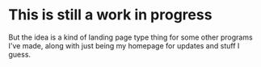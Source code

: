 # This is still a work in progress

But the idea is a kind of landing page type thing for some other programs I've made, along with just being my homepage for updates and stuff I guess.
